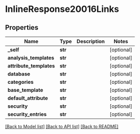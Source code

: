 # InlineResponse20016Links

## Properties
Name | Type | Description | Notes
------------ | ------------- | ------------- | -------------
**_self** | **str** |  | [optional] 
**analysis_templates** | **str** |  | [optional] 
**attribute_templates** | **str** |  | [optional] 
**database** | **str** |  | [optional] 
**categories** | **str** |  | [optional] 
**base_template** | **str** |  | [optional] 
**default_attribute** | **str** |  | [optional] 
**security** | **str** |  | [optional] 
**security_entries** | **str** |  | [optional] 

[[Back to Model list]](../README.md#documentation-for-models) [[Back to API list]](../README.md#documentation-for-api-endpoints) [[Back to README]](../README.md)


